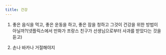 ```yaml
---
title: 건강
---
```


1. 좋은 음식을 먹고, 좋은 운동을 하고, 좋은 잠을 청하고 그것이 건강을 위한 방법이 아닐까?(넷플릭스에서 만화가 프랑스 친구가 선생님으로부터 사과를 받았다는 것을 듣고)

2. 손나 바카나 거절해야지